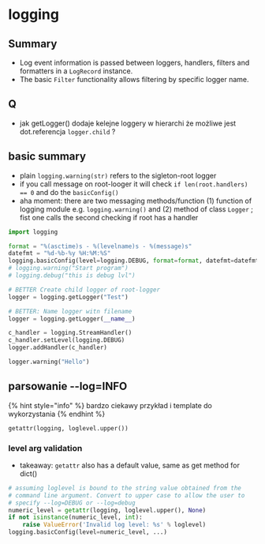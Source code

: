 # logging

## Summary

* Log event information is passed between loggers, handlers, filters and formatters in a `LogRecord` instance.
* The basic `Filter` functionality allows filtering by specific logger name.

## Q

* jak getLogger() dodaje kelejne loggery w hierarchi że możliwe jest dot.referencja `logger.child` ?

## basic summary

* plain `logging.warning(str)` refers to the sigleton-root logger
* if you call message on root-looger it will check `if len(root.handlers) == 0` and do the `basicConfig()`
* aha moment: there are two messaging methods/function (1) function of logging module e.g. `logging.warning()` and (2) method of class `Logger` ; fist one calls the second checking if root has a handler

```python
import logging

format = "%(asctime)s - %(levelname)s - %(message)s"
datefmt = "%d-%b-%y %H:%M:%S"
logging.basicConfig(level=logging.DEBUG, format=format, datefmt=datefmt)
# logging.warning("Start program")
# logging.debug("this is debug lvl")

# BETTER Create child logger of root-logger
logger = logging.getLogger("Test")

# BETTER: Name logger witn filename 
logger = logging.getLogger(__name__)

c_handler = logging.StreamHandler()
c_handler.setLevel(logging.DEBUG)
logger.addHandler(c_handler)

logger.warning("Hello")
```

## parsowanie --log=INFO

{% hint style="info" %}
bardzo ciekawy przykład i template do wykorzystania
{% endhint %}

`getattr(logging, loglevel.upper())`

### level arg validation

* takeaway: `getattr` also has a default value, same as get method for dict()

```python
# assuming loglevel is bound to the string value obtained from the
# command line argument. Convert to upper case to allow the user to
# specify --log=DEBUG or --log=debug
numeric_level = getattr(logging, loglevel.upper(), None)
if not isinstance(numeric_level, int):
    raise ValueError('Invalid log level: %s' % loglevel)
logging.basicConfig(level=numeric_level, ...)
```
